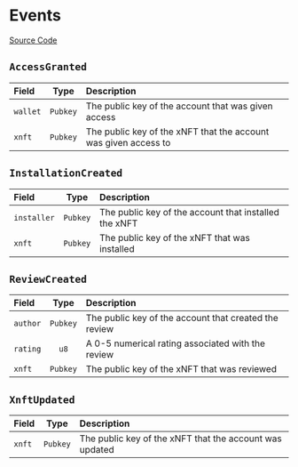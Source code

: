 # Events

[Source Code](https://github.com/coral-xyz/xnft/blob/master/programs/xnft/src/events.rs)

## `AccessGranted`

| Field    |   Type   | Description                                                     |
| :------- | :------: | :-------------------------------------------------------------- |
| `wallet` | `Pubkey` | The public key of the account that was given access             |
| `xnft`   | `Pubkey` | The public key of the xNFT that the account was given access to |

## `InstallationCreated`

| Field       |   Type   | Description                                           |
| :---------- | :------: | :---------------------------------------------------- |
| `installer` | `Pubkey` | The public key of the account that installed the xNFT |
| `xnft`      | `Pubkey` | The public key of the xNFT that was installed         |

## `ReviewCreated`

| Field    |   Type   | Description                                           |
| :------- | :------: | :---------------------------------------------------- |
| `author` | `Pubkey` | The public key of the account that created the review |
| `rating` |   `u8`   | A 0-5 numerical rating associated with the review     |
| `xnft`   | `Pubkey` | The public key of the xNFT that was reviewed          |

## `XnftUpdated`

| Field  |   Type   | Description                                             |
| :----- | :------: | :------------------------------------------------------ |
| `xnft` | `Pubkey` | The public key of the xNFT that the account was updated |
